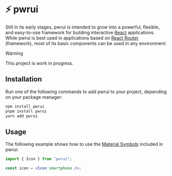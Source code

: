 # ⚡ pwrui

Still in its early stages, pwrui is intended to grow into a powerful, flexible, and easy-to-use framework for building interactive [React](https://github.com/facebook/react) applications.  
While pwrui is best used in applications based on [React Router](https://github.com/remix-run/react-router) (framework), most of its basic components can be used in any environment.

> [!WARNING]
> This project is work in progress.

## Installation

Run one of the following commands to add pwrui to your project, depending on your package manager:

```bash
npm install pwrui
pnpm install pwrui
yarn add pwrui
```

## Usage

The following example shows how to use the [Material Symbols](https://fonts.google.com/icons) included in pwrui:

```jsx
import { Icon } from "pwrui";

const icon = <Icon smartphone />;
```